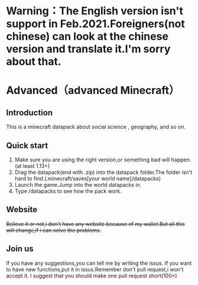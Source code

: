 # Warning：The English version isn't support in Feb.2021.Foreigners(not chinese) can look at the chinese version and translate it.I'm sorry about that. 
# Advanced（advanced Minecraft）
## Introduction
This is a minecraft datapack about social science , geography, and so on.


## Quick start
1. Make sure you are using the right version,or something bad will happen.(at least 1.13+)
2. Drag the datapack(end with .zip) into the datapack folder.The folder isn't hard to find.(.minecraft/saves[your world name]/datapacks)
3. Launch the game.Jump into the world datapacks in.
4. Type /datapacks to see how the pack work.
   
## Website

~~Believe it or not,i don't have any website because of my wallet.But all this will change,if i can solve the problems.~~

## Join us
If you have any suggestions,you can tell me by writing the issus.
If you want to have new functions,put it in issus.Remember don't pull request,i won't accept it.
I suggest that you should make one pull request short(100<)

